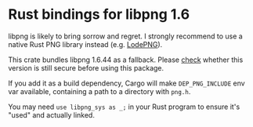 # Rust bindings for libpng 1.6

libpng is likely to bring sorrow and regret. I strongly recommend to use a native Rust PNG library instead (e.g. [LodePNG](https://lib.rs/crates/lodepng)).

This crate bundles libpng 1.6.44 as a fallback. Please [check](http://www.libpng.org/pub/png/libpng.html) whether this version is still secure before using this package.

If you add it as a build dependency, Cargo will make `DEP_PNG_INCLUDE` env var available, containing a path to a directory with `png.h`.

You may need `use libpng_sys as _;` in your Rust program to ensure it's "used" and actually linked.
